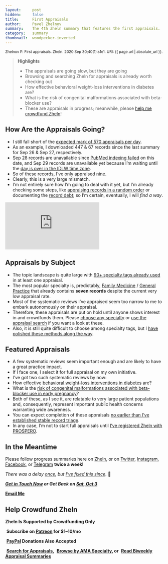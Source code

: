 ```yaml
---
layout:     post
hidden:     false
title:      First Appraisals
author:     Pavel Zhelnov
summary:    The 4th Zheln summary that features the first appraisals.
category:   summary
thumbnail:  woodpecker-inverted
---
```


<small>Zhelnov P. First appraisals. Zheln. 2020 Sep 30;40(1):s1e1. URI: {{ page.url | absolute_url }}.</small>

> **Highlights**
>
> * The appraisals are going slow, but they are going
> * Browsing and searching Zheln for appraisals is already worth checking out
> * How effective behavioral weight-loss interventions in diabetes are?
> * What is the risk of congenital malformations associated with beta-blocker use?
> * These are appraisals in progress; meanwhile, please [help me crowdfund Zheln](#help-crowdfund-zheln)!

## How Are the Appraisals Going?

* I still fall short of the [expected mark of 570 appraisals per day](https://github.com/drzhelnov/zheln.github.io/issues/8#issuecomment-697119605).
* As an example, I downloaded 447 & 67 records since the last summary for Sep 26 & Sep 27, respectively.
* Sep 28 records are unavailable since [PubMed indexing failed](https://github.com/p1m-ortho/qs-global-ortho-search-queries/commit/bd54ccb3bcd5904bebe13c6c4edc185e88bcf0e5) on this date, and Sep 29 records are unavailable yet because I’m waiting until the [day is over in the IDLW time zone](https://github.com/p1m-ortho/qs-global-ortho-search-queries/commit/f2350f70ad3f2f6ceb3d060d17a4035ef2777f7d).
* So of these records, I’ve only appraised [nine](https://github.com/drzhelnov/zheln.github.io/issues/24).
* Clearly, this is a very large mismatch.
* I’m not entirely sure how I’m going to deal with it yet, but I’m already checking some steps, like [appraising records in a random order](https://github.com/p1m-ortho/qs-global-ortho-search-queries/commit/f6268a12b1f3258f8bd4fdef3427abaeca0c708a) or documenting the [record debt](https://github.com/p1m-ortho/qs-global-ortho-search-queries/commit/6f916cb5aaf7515ce79b045a68f262960f4a060c); so I’m certain, eventually, I will _find a way_.

<div class="video-container"><iframe src="https://www.youtube.com/embed/8AHCfZTRGiI" frameborder="0" allow="accelerometer; autoplay; clipboard-write; encrypted-media; gyroscope; picture-in-picture" allowfullscreen></iframe></div>

## Appraisals by Subject

* The topic landscape is quite large with [90+ specialty tags already used](/browse/) in at least one appraisal.
* The most popular specialty is, predictably, [Family Medicine](/family-medicine/) / [General Practice](/general-practice/) that already contains **seven records** despite the current very low appraisal rate.
* Most of the systematic reviews I’ve appraised seem too narrow to me to embark autonomously on their appraisal.
* Therefore, these appraisals are put on hold until anyone shows interest in and crowdfunds them. Please [choose any specialty](/browse/) or [use the appraisal search](/search/) if you want a look at these.
* Also, it is still quite difficult to choose among specialty tags, but I [have polished these methods along the way](https://github.com/p1m-ortho/qs-global-ortho-search-queries#specialty-tagging).

## Featured Appraisals

* A few systematic reviews seem important enough and are likely to have a great practice impact.
* If I face one, I select it for full appraisal on my own initiative.
* I’ve got two such systematic reviews by now:
* How effective [behavioral weight-loss interventions in diabetes](/record/2020/09/02/1/) are?
* What is the [risk of congenital malformations associated with beta-blocker use in early pregnancy](/record/2020/09/27/6/)?
* Both of these, as I see it, are relatable to very large patient populations and, consequently, represent important public health concerns warranting wide awareness.
* You can expect completion of these appraisals [no earlier than I’ve established stable record triage](https://zheln.com/summary/2020/09/27/2/#whats-next).
* In any case, I’m not to start full appraisals until [I’ve registered Zheln with PROSPERO](https://zheln.com/summary/2020/09/25/1/#academic-status).

## In the Meantime

Please follow progress summaries here on [Zheln](https://zheln.com), or on [Twitter](https://twitter.com/drzhelnov), [Instagram](https://instagram.com/igzheln), [Facebook](https://facebook.com/drzhelnov), or [Telegram](https://t.me/drzhelnov) **twice a week!**

_There was a delay [once](https://zheln.com/summary/2020/09/25/1/), but [I’ve fixed this since](https://github.com/drzhelnov/zheln.github.io/milestone/10)._ 🙂

<i class="far fa-comments"></i> _**[Get in Touch Now](https://twitter.com/drzhelnov) or Get Back on [Sat, Oct 3](https://github.com/drzhelnov/zheln.github.io/milestone/14)**_

<i class="fas fa-envelope"></i> **[Email Me](mailto:pavel@zheln.com)**

## Help Crowdfund Zheln

**Zheln Is Supported by Crowdfunding Only**

<i class="fab fa-patreon"></i>&nbsp;**Subscribe on [Patreon](https://patreon.com/zheln) for $1–10/mo**

<i class="fab fa-cc-paypal"></i>&nbsp;**[PayPal](https://paypal.me/pjelnov) Donations Also Accepted**

<i class="fa fa-search"></i>&nbsp;**[Search for Appraisals](https://zheln.com/search),** <i class="fas fa-user-md"></i>&nbsp;**[Browse by AMA Specialty](https://zheln.com/browse), or** <i class="fa fa-home"></i>&nbsp;**[Read Biweekly Appraisal Summaries](https://zheln.com)**
